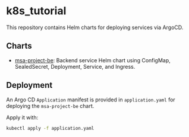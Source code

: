 # k8s_tutorial

This repository contains Helm charts for deploying services via ArgoCD.

## Charts

- [msa-project-be](msa-project-be): Backend service Helm chart using ConfigMap, SealedSecret, Deployment, Service, and Ingress.

## Deployment

An Argo CD `Application` manifest is provided in `application.yaml` for deploying the `msa-project-be` chart.

Apply it with:

```bash
kubectl apply -f application.yaml
```
